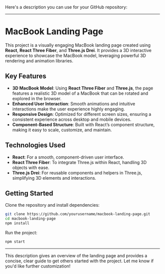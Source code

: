 Here's a description you can use for your GitHub repository:

---

# MacBook Landing Page

This project is a visually engaging MacBook landing page created using **React**, **React Three Fiber**, and **Three.js Drei**. It provides a 3D interactive experience to showcase the MacBook model, leveraging powerful 3D rendering and animation libraries.

## Key Features

- **3D MacBook Model**: Using **React Three Fiber** and **Three.js**, the page features a realistic 3D model of a MacBook that can be rotated and explored in the browser.
- **Enhanced User Interaction**: Smooth animations and intuitive interactions make the user experience highly engaging.
- **Responsive Design**: Optimized for different screen sizes, ensuring a consistent experience across desktop and mobile devices.
- **Component-Based Structure**: Built with React’s component structure, making it easy to scale, customize, and maintain.

## Technologies Used

- **React**: For a smooth, component-driven user interface.
- **React Three Fiber**: To integrate Three.js within React, handling 3D objects with ease.
- **Three.js Drei**: For reusable components and helpers in Three.js, simplifying 3D elements and interactions.

## Getting Started

Clone the repository and install dependencies:

```bash
git clone https://github.com/yourusername/macbook-landing-page.git
cd macbook-landing-page
npm install
```

Run the project:

```bash
npm start
```

---

This description gives an overview of the landing page and provides a concise, clear guide to get others started with the project. Let me know if you'd like further customization!
